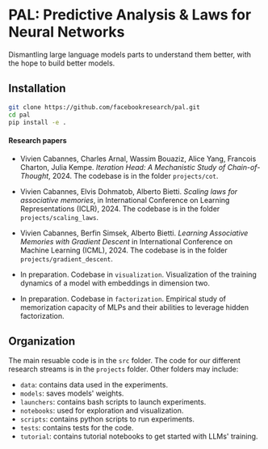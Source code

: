 # PAL: Predictive Analysis & Laws for Neural Networks

Dismantling large language models parts to understand them better, with the hope to build better models.

## Installation
```bash
git clone https://github.com/facebookresearch/pal.git
cd pal
pip install -e .
```

#### Research papers
- Vivien Cabannes, Charles Arnal, Wassim Bouaziz, Alice Yang, Francois Charton, Julia Kempe. *Iteration Head: A Mechanistic Study of Chain-of-Thought*, 2024. The codebase is in the folder `projects/cot`.

- Vivien Cabannes, Elvis Dohmatob, Alberto Bietti. *Scaling laws for associative memories*, in International Conference on Learning Representations (ICLR), 2024. The codebase is in the folder `projects/scaling_laws`.

- Vivien Cabannes, Berfin Simsek, Alberto Bietti. *Learning Associative Memories with Gradient Descent* in International Conference on Machine Learning (ICML), 2024. The codebase is in the folder `projects/gradient_descent`.

- In preparation. Codebase in `visualization`.
Visualization of the training dynamics of a model with embeddings in dimension two.

- In preparation. Codebase in `factorization`.
Empirical study of memorization capacity of MLPs and their abilities to leverage hidden factorization.

## Organization
The main resuable code is in the `src` folder.
The code for our different research streams is in the `projects` folder.
Other folders may include:
- `data`: contains data used in the experiments.
- `models`: saves models' weights.
- `launchers`: contains bash scripts to launch experiments.
- `notebooks`: used for exploration and visualization.
- `scripts`: contains python scripts to run experiments.
- `tests`: contains tests for the code.
- `tutorial`: contains tutorial notebooks to get started with LLMs' training.
